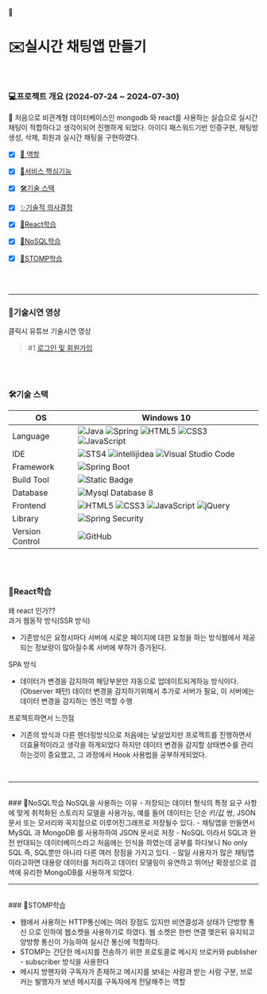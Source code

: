 🚩

# ✉️실시간 채팅앱 만들기
<br/>

### 💻프로젝트 개요 (2024-07-24 ~ 2024-07-30)
💬 처음으로 비관계형 데이터베이스인 mongodb 와 react를 사용하는 실습으로 실시간 채팅이 적합하다고 생각이되어
진행하게 되었다. 아이디 패스워드기반 인증구현, 채팅방 생성, 삭제, 회원과 실시간 채팅을 구현하였다.
- [x] [🍾 역할](#역할)
- [x] [🎯서비스 핵심기능](#서비스-핵심기능)
- [x] [🛠기술 스택](#기술-스택)
- [x] [✨기술적 의사결정](#기술적-의사결정)
- [x] [📖React학습](#react학습)
- [x] [📖NoSQL학습](#nosql학습)
- [x] [📖STOMP학습](#stomp학습)


<br/><br/>
<hr/>

### 🎯기술시연 영상
클릭시 유튜브 기술시연 영상   

 >#1.[로그인 및 회원가입](https://youtu.be/vDreVqhy6dY)    

<br/><br/>
### 🛠기술 스택
OS | Windows 10
--- | --- |
Language | ![Java](https://img.shields.io/badge/JAVA-000?style=for-the-badge&logo=java&logoColor=white) ![Spring](https://img.shields.io/badge/Spring-000?style=for-the-badge&logo=spring&logoColor=white) ![HTML5](https://img.shields.io/badge/html5-000?style=for-the-badge&logo=html5&logoColor=white) ![CSS3](https://img.shields.io/badge/css3-000?style=for-the-badge&logo=css3&logoColor=white) ![JavaScript](https://img.shields.io/badge/javascript-000?style=for-the-badge&logo=javascript&logoColor=white)
IDE | ![STS4](https://img.shields.io/badge/STS4-000?style=for-the-badge&logo=spring&logoColor=white) ![intellijidea](https://img.shields.io/badge/Intellij-000?style=for-the-badge&logo=intellijidea&logoColor=white) ![Visual Studio Code](https://img.shields.io/badge/Visual%20Studio%20Code-000?style=for-the-badge&logo=visualstudiocode&logoColor=white)
Framework | ![Spring Boot](https://img.shields.io/badge/Spring%20Boot-6DB33F?style=for-the-badge&logo=springboot&logoColor=white) 
Build Tool | ![Static Badge](https://img.shields.io/badge/Gradle-%2302303A?style=for-the-badge)
Database | ![Mysql Database 8](https://img.shields.io/badge/MySql-F80000?style=for-the-badge)
Frontend | ![HTML5](https://img.shields.io/badge/html5-E34F26?style=for-the-badge&logo=html5&logoColor=white) ![CSS3](https://img.shields.io/badge/css3-1572B6?style=for-the-badge&logo=css3&logoColor=white) ![JavaScript](https://img.shields.io/badge/javascript-F7DF1E?style=for-the-badge&logo=javascript&logoColor=black) ![jQuery](https://img.shields.io/badge/jQuery-0769AD?style=for-the-badge&logo=jquery&logoColor=white)
Library | ![Spring Security](https://img.shields.io/badge/spring%20security-6DB33F?style=for-the-badge&logo=springsecurity&logoColor=white) 
Version Control | ![GitHub](https://img.shields.io/badge/GitHub-181717?style=for-the-badge&logo=GitHub&logoColor=white)
<br/><br/>

### 📖React학습
왜 react 인가??  
과거 웹동작 방식(SSR 방식)
- 기존방식은 요청시마다 서버에 시로운 페이지에 대한 요청을 하는 방식웹에서
  제공되는 정보량이 많아질수록 서버에 부하가 증가된다.


SPA 방식

- 데이터가 변경을 감지하여 해당부분만 자동으로 업데이트되게하능 방식이다.(Observer 패턴)
  데이터 변경을 감지하기위해서 추가로 서버가 필요, 이 서버에는 데이터 변경을 감지하는 엔진 역할 수행


프로젝트하면서 느낀점
- 기존의 방식과 다른 렌더링방식으로 처음에는 낯설었지만 프로젝트를 진행하면서 더효율적이라고 생각을 하게되었다
  하지만 데이터 변경을 감지할 상태변수를 관리하는것이 중요했고, 그 과정에서 Hook 사용법을 공부하게되었다.
<br/>
<hr/>
<br/>
### 📖NoSQL학습
NoSQL을 사용하는 이유
- 저장되는 데이터 형식의 특정 요구 사항에 맞게 취적화된 스토리지 모델을 사용가능, 예를 들어 데이터는 단순 키/값 쌍, JSON 문서 또는 모서리와 꼭지점으로 이루어진그래프로 저장될수 있다.
- 채팅앱을 만들면서 MySQL 과 MongoDB 를 사용하하여 JSON 문서로 저장
- NoSQL 이라서 SQL과 완전 반대되는 데이터베이스라고 처음에는 인식을 하였는데 공부를 하다보니 No only SQL 즉, SQL뿐만 아니라 다른 여러 장점을 가지고 있다.
- 많일 사용자가 많은 채팅앱이라고하면 대용량 데이터를 처리하고 데이터 모델링이 유연하고 뛰어난 확장성으로 검색에 유리한 MongoDB를 사용하게 되었다.   
<br/>
<hr/>
<br/>
### 📖STOMP학습

- 웹에서 사용하는 HTTP통신에는 여러 장점도 있지만 비연결성과 상태가 단방향 통신 으로 인하여 웹소켓을 사용하기로 하였다. 
웹 소켓은 한번 연결 맺은뒤 유지되고 양방향 통신이 가능하여 실시간 통신에 적합하다.
- STOMP는 간단한 메시지를 전송하기 위한 프로토콜로 메시지 브로커와 publisher - subscriber 방식을 사용한다
- 메시지 방핸자와 구독자가 존재하고 메시지를 보내는 사람과 받는 사람 구분, 브로커는 발행자가 보낸 메시지를 구독자에게 전달해주는 역할















  
